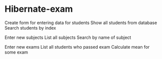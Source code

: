 # Hibernate-exam
Create form for entering data for students
Show all students from database
Search students by index

Enter new subjects
List all subjects
Search by name of subject

Enter new exams
List all students who passed exam
Calculate mean for some exam

